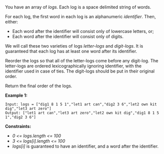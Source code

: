 You have an array of *logs*. Each log is a space delimited string of words.

For each log, the first word in each log is an alphanumeric _identifier_. Then, either:
* Each word after the identifier will consist only of lowercase letters, or;
* Each word after the identifier will consist only of digits.

We will call these two varieties of logs _letter-logs_ and _digit-logs_. It is guaranteed that each log has at least one word after its identifier.

Reorder the logs so that all of the letter-logs come before any digit-log. The letter-logs are ordered lexicographically ignoring identifier, with the identifier used in case of ties. The digit-logs should be put in their original order.

Return the final order of the logs.

**Example 1:**
```
Input: logs = ["dig1 8 1 5 1","let1 art can","dig2 3 6","let2 own kit dig","let3 art zero"]
Output: ["let1 art can","let3 art zero","let2 own kit dig","dig1 8 1 5 1","dig2 3 6"]
```

**Constraints:**
* *0 <= logs.length <= 100*
* *3 <= logs[i].length <= 100*
* *logs[i]* is guaranteed to have an identifier, and a word after the identifier.